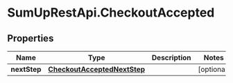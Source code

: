 # SumUpRestApi.CheckoutAccepted

## Properties
Name | Type | Description | Notes
------------ | ------------- | ------------- | -------------
**nextStep** | [**CheckoutAcceptedNextStep**](CheckoutAcceptedNextStep.md) |  | [optional] 
